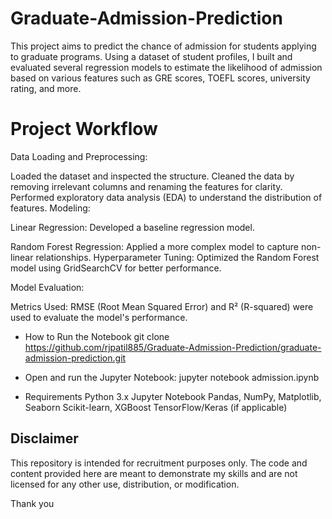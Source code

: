 # Graduate-Admission-Prediction
This project aims to predict the chance of admission for students applying to graduate programs. Using a dataset of student profiles, I built and evaluated several regression models to estimate the likelihood of admission based on various features such as GRE scores, TOEFL scores, university rating, and more.


# Project Workflow

Data Loading and Preprocessing:

Loaded the dataset and inspected the structure.
Cleaned the data by removing irrelevant columns and renaming the features for clarity.
Performed exploratory data analysis (EDA) to understand the distribution of features.
Modeling:

Linear Regression: Developed a baseline regression model.

Random Forest Regression: Applied a more complex model to capture non-linear relationships.
Hyperparameter Tuning: Optimized the Random Forest model using GridSearchCV for better performance.

Model Evaluation:

Metrics Used: RMSE (Root Mean Squared Error) and R² (R-squared) were used to evaluate the model's performance.

* How to Run the Notebook
git clone https://github.com/rjpatil885/Graduate-Admission-Prediction/graduate-admission-prediction.git

* Open and run the Jupyter Notebook:
jupyter notebook admission.ipynb

* Requirements
Python 3.x
Jupyter Notebook
Pandas, NumPy, Matplotlib, Seaborn
Scikit-learn, XGBoost
TensorFlow/Keras (if applicable)


## Disclaimer
This repository is intended for recruitment purposes only. The code and content provided here are meant to demonstrate my skills and are not licensed for any other use, distribution, or modification.

Thank you
